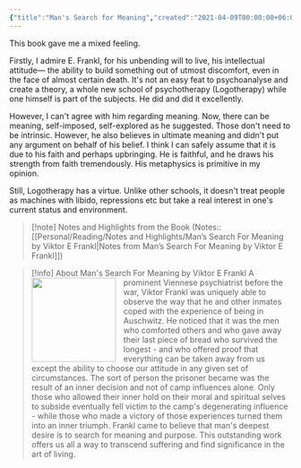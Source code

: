 ```yaml
---
{"title":"Man's Search for Meaning","created":"2021-04-09T00:00:00+06:00","updated":"2023-01-29T22:22:23+06:00","read_at":["2021-04-25T00:00:00+06:00"],"read_count":1,"maturity":2,"authors":["Viktor E. Frankl","Harold S. Kushner","William J. Winslade","Isle Lasch"],"isbn10":"080701429X","cover":"https://images-na.ssl-images-amazon.com/images/S/compressed.photo.goodreads.com/books/1535419394i/4069.jpg","dg-publish":true,"dg-metatags":{"og:image":"https://images-na.ssl-images-amazon.com/images/S/compressed.photo.goodreads.com/books/1535419394i/4069.jpg"},"status":"Read","rating":4,"reviewed":true,"tags":["psychology","WWII"],"permalink":"/personal/reading/books/read/man-s-search-for-meaning-by-viktor-e-frankl/","metatags":{"og:image":"https://images-na.ssl-images-amazon.com/images/S/compressed.photo.goodreads.com/books/1535419394i/4069.jpg"},"dgPassFrontmatter":true,"noteIcon":2}
---
```


This book gave me a mixed feeling.  
  
Firstly, I admire E. Frankl, for his unbending will to live, his intellectual attitude— the ability to build something out of utmost discomfort, even in the face of almost certain death. It's not an easy feat to psychoanalyse and create a theory, a whole new school of psychotherapy (Logotherapy) while one himself is part of the subjects. He did and did it excellently.  
  
However, I can't agree with him regarding meaning. Now, there can be meaning, self-imposed, self-explored as he suggested. Those don't need to be intrinsic. However, he also believes in ultimate meaning and didn't put any argument on behalf of his belief. I think I can safely assume that it is due to his faith and perhaps upbringing. He is faithful, and he draws his strength from faith tremendously. His metaphysics is primitive in my opinion.  
  
Still, Logotherapy has a virtue. Unlike other schools, it doesn't treat people as machines with libido, repressions etc but take a real interest in one's current status and environment.

> [!note] Notes and Highlights from the Book
> (Notes:: [[Personal/Reading/Notes and Highlights/Man’s Search For Meaning by Viktor E Frankl\|Notes from Man’s Search For Meaning by Viktor E Frankl]])


> [!info] About Man's Search For Meaning by Viktor E Frankl
> <img src="https://images-na.ssl-images-amazon.com/images/S/compressed.photo.goodreads.com/books/1535419394i/4069.jpg" style="float: left; width: 150px; height: auto; margin-right: 1em;" /> A prominent Viennese psychiatrist before the war, Viktor Frankl was uniquely able to observe the way that he and other inmates coped with the experience of being in Auschwitz. He noticed that it was the men who comforted others and who gave away their last piece of bread who survived the longest - and who offered proof that everything can be taken away from us except the ability to choose our attitude in any given set of circumstances. The sort of person the prisoner became was the result of an inner decision and not of camp influences alone. Only those who allowed their inner hold on their moral and spiritual selves to subside eventually fell victim to the camp's degenerating influence - while those who made a victory of those experiences turned them into an inner triumph. Frankl came to believe that man's deepest desire is to search for meaning and purpose. This outstanding work offers us all a way to transcend suffering and find significance in the art of living.
